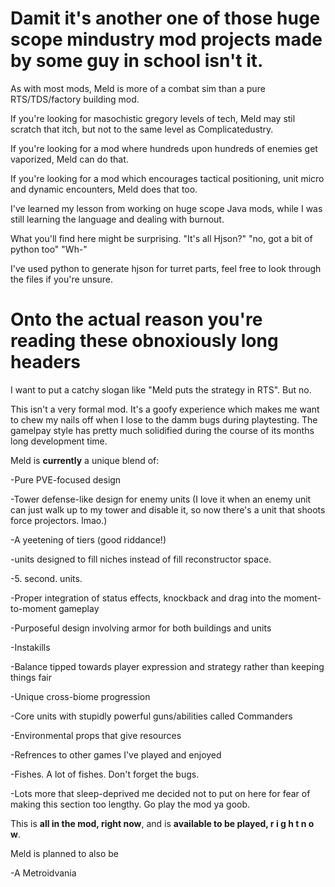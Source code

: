 # Damit it's another one of those huge scope mindustry mod projects made by some guy in school isn't it.

As with most mods, Meld is more of a combat sim than a pure RTS/TDS/factory building mod.


If you're looking for masochistic gregory levels of tech, Meld may stil scratch that itch, but not to the same level as Complicatedustry.

If you're looking for a mod where hundreds upon hundreds of enemies get vaporized, Meld can do that.

If you're looking for a mod which encourages tactical positioning, unit micro and dynamic encounters, Meld does that too.


I've learned my lesson from working on huge scope Java mods, while I was still learning the language and dealing with burnout.

What you'll find here might be surprising.
"It's all Hjson?"
"no, got a bit of python too"
"Wh-"

I've used python to generate hjson for turret parts, feel free to look through the files if you're unsure.

# Onto the actual reason you're reading these obnoxiously long headers

I want to put a catchy slogan like "Meld puts the strategy in RTS". But no.

This isn't a very formal mod. It's a goofy experience which makes me want to chew my nails off when I lose to the damm bugs during playtesting.
The gamelpay style has pretty much solidified during the course of its months long development time.

Meld is **currently** a unique blend of:

-Pure PVE-focused design

-Tower defense-like design for enemy units (I love it when an enemy unit can just walk up to my tower and disable it, so now there's a unit that shoots force projectors. lmao.)

-A yeetening of tiers (good riddance!)

-units designed to fill niches instead of fill reconstructor space.

-5. second. units.

-Proper integration of status effects, knockback and drag into the moment-to-moment gameplay

-Purposeful design involving armor for both buildings and units

-Instakills

-Balance tipped towards player expression and strategy rather than keeping things fair

-Unique cross-biome progression

-Core units with stupidly powerful guns/abilities called Commanders

-Environmental props that give resources

-Refrences to other games I've played and enjoyed

-Fishes. A lot of fishes. Don't forget the bugs.

-Lots more that sleep-deprived me decided not to put on here for fear of making this section too lengthy. Go play the mod ya goob.


This is **all in the mod, right now**, and is **available to be played, r i g h t  n o w**.

Meld is planned to also be

-A Metroidvania
